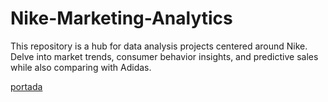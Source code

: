# Nike-Marketing-Analytics
This repository is a hub for data analysis projects centered around Nike. Delve into market trends, consumer behavior insights, and predictive sales while also comparing with Adidas.


[portada](https://github.com/AleDV89/Nike-Marketing-Analytics/raw/main/images/portada.png)





